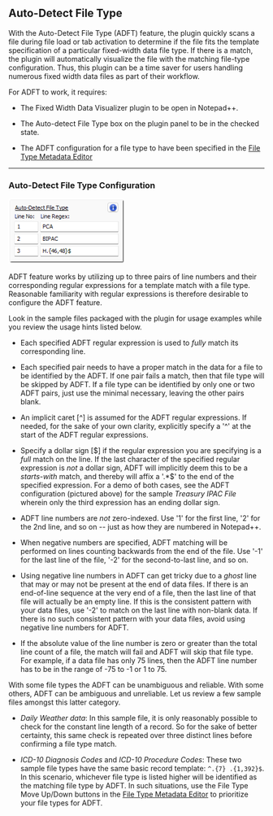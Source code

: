## Auto-Detect File Type

With the Auto-Detect File Type (ADFT) feature, the plugin quickly scans a file during file load or tab activation to determine if the file fits the template specification of a particular fixed-width data file type. If there is a match, the plugin will automatically visualize the file with the matching file-type configuration. Thus, this plugin can be a time saver for users handling numerous fixed width data files as part of their workflow.

For ADFT to work, it requires:
* The Fixed Width Data Visualizer plugin to be open in Notepad++.

* The Auto-detect File Type box on the plugin panel to be in the checked state.

* The ADFT configuration for a file type to have been specified in the [File Type Metadata Editor](https://github.com/shriprem/FWDataViz/blob/master/docs/file_type_config_dialog.md)

---
### Auto-Detect File Type Configuration

![Theme_Extract](https://raw.githubusercontent.com/shriprem/FWDataViz/master/images/file_type_adft.png)

ADFT feature works by utilizing up to three pairs of line numbers and their corresponding regular expressions for a template match with a file type. Reasonable familiarity with regular expressions is therefore desirable to configure the ADFT feature.

Look in the sample files packaged with the plugin for usage examples while you review the usage hints listed below.

* Each specified ADFT regular expression is used to _fully_ match its corresponding line.

* Each specified pair needs to have a proper match in the data for a file to be identified by the ADFT. If one pair fails a match, then that file type will be skipped by ADFT. If a file type can be identified by only one or two ADFT pairs, just use the minimal necessary, leaving the other pairs blank.

* An implicit caret [\^] is assumed for the ADFT regular expressions. If needed, for the sake of your own clarity, explicitly specify a '\^' at the start of the ADFT regular expressions.

* Specify a dollar sign [\$] if the regular expression you are specifying is a _full_ match on the line. If the last character of the specified regular expression is _not_ a dollar sign, ADFT will implicitly deem this to be a _starts-with_ match, and thereby will affix a '.*$' to the end of the specified expression. For a demo of both cases, see the ADFT configuration (pictured above) for the sample _Treasury IPAC File_ wherein only the third expression has an ending dollar sign.

* ADFT line numbers are _not_ zero-indexed. Use '1' for the first line, '2' for the 2nd line, and so on -- just as how they are numbered in Notepad++.

* When negative numbers are specified, ADFT matching will be performed on lines counting backwards from the end of the file. Use '-1' for the last line of the file, '-2' for the second-to-last line, and so on.

* Using negative line numbers in ADFT can get tricky due to a _ghost_ line that may or may not be present at the end of data files. If there is an end-of-line sequence at the very end of a file, then the last line of that file will actually be an empty line. If this is the consistent pattern with your data files, use '-2' to match on the last line with non-blank data. If there is no such consistent pattern with your data files, avoid using negative line numbers for ADFT.

* If the absolute value of the line number is zero or greater than the total line count of a file, the match will fail and ADFT will skip that file type. For example, if a data file has only 75 lines, then the ADFT line number has to be in the range of -75 to -1 or 1 to 75.


With some file types the ADFT can be unambiguous and reliable. With some others, ADFT can be ambiguous and unreliable. Let us review a few sample files amongst this latter category.

* _Daily Weather data_: In this sample file, it is only reasonably possible to check for the constant line length of a record. So for the sake of better certainty, this same check is repeated over three distinct lines before confirming a file type match.

* _ICD-10 Diagnosis Codes_ and _ICD-10 Procedure Codes_: These two sample file types have the same basic record template: `^.{7} .{1,392}$`. In this scenario, whichever file type is listed higher will be identified as the matching file type by ADFT. In such situations, use the File Type Move Up/Down buttons in the [File Type Metadata Editor](https://github.com/shriprem/FWDataViz/blob/master/docs/file_type_config_dialog.md) to prioritize your file types for ADFT.